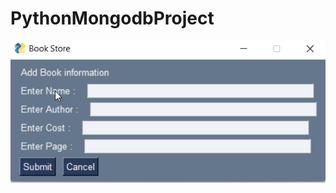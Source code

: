 # PythonMongodbProject
![alt text](https://github.com/SrWannapa/PythonMongodbProject/blob/main/addbook.jpg)
